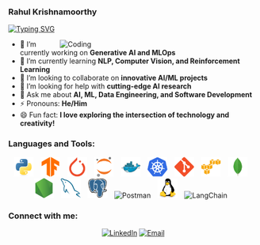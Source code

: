 ### Rahul Krishnamoorthy

[![Typing SVG](https://readme-typing-svg.demolab.com?font=Fira+Code&pause=1000&width=435&lines=👨‍💻+AI+%2F+ML+%2F+Generative+AI+Engineer;💻+Data+Engineer;🖥️+Software+Engineer)](https://git.io/typing-svg)

<img align="right" alt="Coding" width="400" src="https://user-images.githubusercontent.com/92667122/230964774-a22fe724-3c7f-4c23-8dab-f463f2dd52f0.gif">

- 🔭 I’m currently working on **Generative AI and MLOps**  
- 🌱 I’m currently learning **NLP, Computer Vision, and Reinforcement Learning**  
- 👯 I’m looking to collaborate on **innovative AI/ML projects**  
- 🤔 I’m looking for help with **cutting-edge AI research**  
- 💬 Ask me about **AI, ML, Data Engineering, and Software Development**  
- ⚡ Pronouns: **He/Him**  
- 😄 Fun fact: **I love exploring the intersection of technology and creativity!**  

### Languages and Tools:
<p align="center">
    <img src="https://raw.githubusercontent.com/devicons/devicon/master/icons/python/python-original.svg" alt="Python" width="40" height="40" style="margin-right: 10px;" />
    <img src="https://raw.githubusercontent.com/devicons/devicon/master/icons/tensorflow/tensorflow-original.svg" alt="TensorFlow" width="40" height="40" style="margin-right: 10px;" />
    <img src="https://raw.githubusercontent.com/devicons/devicon/master/icons/pytorch/pytorch-original.svg" alt="PyTorch" width="40" height="40" style="margin-right: 10px;" />
    <img src="https://raw.githubusercontent.com/devicons/devicon/master/icons/jupyter/jupyter-original.svg" alt="Jupyter" width="40" height="40" style="margin-right: 10px;" />
    <img src="https://raw.githubusercontent.com/devicons/devicon/master/icons/docker/docker-original.svg" alt="Docker" width="40" height="40" style="margin-right: 10px;" />
    <img src="https://raw.githubusercontent.com/devicons/devicon/master/icons/kubernetes/kubernetes-plain.svg" alt="Kubernetes" width="40" height="40" style="margin-right: 10px;" />
    <img src="https://raw.githubusercontent.com/devicons/devicon/master/icons/git/git-original.svg" alt="Git" width="40" height="40" style="margin-right: 10px;" />
    <img src="https://raw.githubusercontent.com/devicons/devicon/master/icons/amazonwebservices/amazonwebservices-original.svg" alt="AWS" width="40" height="40" style="margin-right: 10px;" />
    <img src="https://raw.githubusercontent.com/devicons/devicon/master/icons/mongodb/mongodb-original.svg" alt="MongoDB" width="40" height="40" style="margin-right: 10px;" />
    <img src="https://raw.githubusercontent.com/devicons/devicon/master/icons/nodejs/nodejs-original.svg" alt="Node.js" width="40" height="40" style="margin-right: 10px;" />
    <img src="https://raw.githubusercontent.com/devicons/devicon/master/icons/mysql/mysql-original.svg" alt="MySQL" width="40" height="40" style="margin-right: 10px;" />
    <img src="https://raw.githubusercontent.com/devicons/devicon/master/icons/postgresql/postgresql-original.svg" alt="PostgreSQL" width="40" height="40" style="margin-right: 10px;" />
    <img src="https://www.vectorlogo.zone/logos/getpostman/getpostman-icon.svg" alt="Postman" width="40" height="40" style="margin-right: 10px;" />
    <img src="https://raw.githubusercontent.com/devicons/devicon/master/icons/linux/linux-original.svg" alt="Linux" width="40" height="40" style="margin-right: 10px;" />
    <img src="https://img.icons8.com/ios/50/000000/link--v1.png" alt="LangChain" width="40" height="40" style="margin-right: 10px;" />
</p>


### Connect with me:
<p align="center">
    <a href="https://www.linkedin.com/in/rahul-krish19/" target="_blank"><img src="https://img.shields.io/badge/LinkedIn-%230077B5.svg?&style=flat-square&logo=linkedin&logoColor=white" alt="LinkedIn"></a>
    <a href="mailto:rahuvenkat19@gmail.com" target="_blank"><img src="https://img.shields.io/badge/Email-%23D14836.svg?&style=flat-square&logo=gmail&logoColor=white" alt="Email"></a>
</p>
